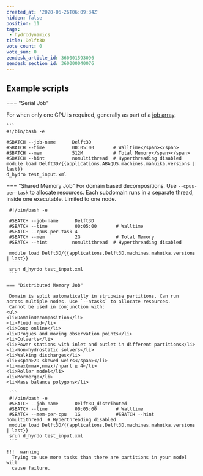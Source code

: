 ```yaml
---
created_at: '2020-06-26T06:09:34Z'
hidden: false
position: 11
tags:
 - hydrodynamics
title: Delft3D
vote_count: 0
vote_sum: 0
zendesk_article_id: 360001593096
zendesk_section_id: 360000040076
---
```


## Example scripts

=== "Serial Job"

For when only one CPU is required, generally as part of
a [job
array](https://support.nesi.org.nz/hc/en-gb/articles/360000690275-Parallel-Execution#t_array).

    ```
    #!/bin/bash -e

    #SBATCH --job-name      Delft3D
    #SBATCH --time          00:05:00       # Walltime</span></span>
    #SBATCH --mem           512M           # Total Memory</span></span>
    #SBATCH --hint          nomultithread  # Hyperthreading disabled
    module load Delft3D/{{applications.ABAQUS.machines.mahuika.versions | last}}
    d_hydro test_input.xml
=== "Shared Memory Job"
For domain based decompositions. Use `--cpus-per-task` to allocate
resources.
Each subdomain runs in a separate
thread, inside one executable. Limited to one node.

   ```sl
    #!/bin/bash -e
    
    #SBATCH --job-name      Delft3D
    #SBATCH --time          00:05:00       # Walltime
    #SBATCH --cpus-per-task 4
    #SBATCH --mem           2G             # Total Memory
    #SBATCH --hint         nomultithread  # Hyperthreading disabled
    
    module load Delft3D/{{applications.Delft3D.machines.mahuika.versions | last}}
    
    srun d_hyrdo test_input.xml
    ```
 
 === "Distributed Memory Job"

    Domain is split automatically in stripwise partitions. Can run
across multiple nodes. Use `--ntasks` to allocate resources.
    Cannot be used in conjunction with:
<ul>
<li>DomainDecomposition</li>
<li>Fluid mud</li>
<li>Coup online</li>
<li>Drogues and moving observation points</li>
<li>Culverts</li>
<li>Power stations with inlet and outlet in different partitions</li>
<li>Non-hydrostatic solvers</li>
<li>Walking discharges</li>
<li><span>2D skewed weirs</span></li>
<li>max(mmax,nmax)/npart ≤ 4</li>
<li>Roller model</li>
<li>Mormerge</li>
<li>Mass balance polygons</li>

    ```
    #!/bin/bash -e
    #SBATCH --job-name      Delft3D_distributed
    #SBATCH --time          00:05:00       # Walltime
    #SBATCH --mem-per-cpu   1G             #SBATCH --hint          nomultithread  # Hyperthreading disabled
    module load Delft3D/{{applications.Delft3D.machines.mahuika.versions | last}}
    srun d_hyrdo test_input.xml
    ```

!!!  warning 
     Trying to use more tasks than there are partitions in your model will
     cause failure.
